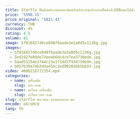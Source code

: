 ```yaml
---
title: Starflo ปั๊มน้ำพลังงานแสงอาทิตย์สำหรับการชลประทานปั๊มน้ำลึก100เมตรใต้น้ำ
price: '5598.15'
price_original: '5831.41'
currency: THB
discount: 4%
rating: 4.5
volume: 81
image: Sf01681740ce848f6aade3e2a0d5c1136g.jpg
images:
  - Sf01681740ce848f6aade3e2a0d5c1136g.jpg
  - Sed1927e0dde74eeab6dc4ce7ea3738ede.jpg
  - Saad53254e1744c23a1f14d2f93d739e9n.jpg
  - S057b39a74b2d4a45bc2ed0926ebb5bb5V.jpg
video: 4000218772354.mp4
categories:
  - name: เครื่องมือ
    slug: เคร-องม
  - name: อะไหล่ เครื่องมือ
    slug: อะไหล-เคร-องม
slug: starflo-มน-ำพล-งงานแสงอาท-ตย
encode: oEcsHcQ
lang: th
---
```

  